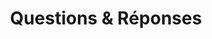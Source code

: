 ---
layout: ../../layouts/Dropdowns.astro
title: "Questions & Réponses"
childs:
  - title: "C'est quoi ?"
    href: "/questions/cestquoi"
  - title: "Pourquoi ce nom ?"
    href: "/questions/nom"
---
